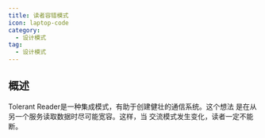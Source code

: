 ```yaml
---
title: 读者容错模式
icon: laptop-code
category:
  - 设计模式
tag:
  - 设计模式
---
```


## 概述

Tolerant Reader是一种集成模式，有助于创建健壮的通信系统。这个想法
是在从另一个服务读取数据时尽可能宽容。这样，当
交流模式发生变化，读者一定不能断。
